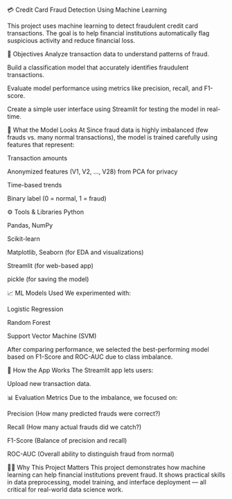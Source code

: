💳 Credit Card Fraud Detection Using Machine Learning


This project uses machine learning to detect fraudulent credit card transactions. The goal is to help financial institutions automatically flag suspicious activity and reduce financial loss.

📌 Objectives
Analyze transaction data to understand patterns of fraud.

Build a classification model that accurately identifies fraudulent transactions.

Evaluate model performance using metrics like precision, recall, and F1-score.

Create a simple user interface using Streamlit for testing the model in real-time.

🧠 What the Model Looks At
Since fraud data is highly imbalanced (few frauds vs. many normal transactions), the model is trained carefully using features that represent:

Transaction amounts

Anonymized features (V1, V2, ..., V28) from PCA for privacy

Time-based trends

Binary label (0 = normal, 1 = fraud)

⚙ Tools & Libraries
Python

Pandas, NumPy

Scikit-learn

Matplotlib, Seaborn (for EDA and visualizations)

Streamlit (for web-based app)

pickle (for saving the model)

📈 ML Models Used
We experimented with:

Logistic Regression

Random Forest

Support Vector Machine (SVM)

After comparing performance, we selected the best-performing model based on F1-Score and ROC-AUC due to class imbalance.

🔎 How the App Works
The Streamlit app lets users:

Upload new transaction data.



📊 Evaluation Metrics
Due to the imbalance, we focused on:

Precision (How many predicted frauds were correct?)

Recall (How many actual frauds did we catch?)

F1-Score (Balance of precision and recall)

ROC-AUC (Overall ability to distinguish fraud from normal)

🙋🏽 Why This Project Matters
This project demonstrates how machine learning can help financial institutions prevent fraud. It shows practical skills in data preprocessing, model training, and interface deployment — all critical for real-world data science work.

